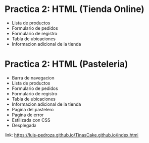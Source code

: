 # Practica 2: HTML (Tienda Online)

- Lista de productos
- Formulario de pedidos
- Formulario de registro
- Tabla de ubicaciones
- Informacion adicional de la tienda

# Practica 2: HTML (Pasteleria)
- Barra de navegacion
- Lista de productos
- Formulario de pedidos
- Formulario de registro
- Tabla de ubicaciones
- Informacion adicional de la tienda
- Pagina del pastelero
- Pagina de error
- Estilizada con CSS
- Desplegada

link: https://luis-pedroza.github.io/TinasCake.github.io/index.html

